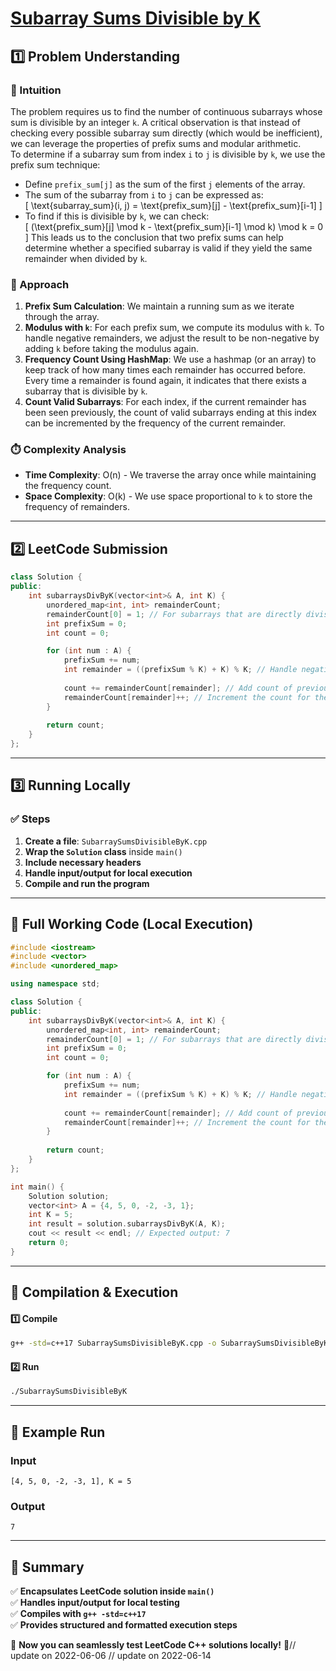 # **[Subarray Sums Divisible by K](https://leetcode.com/problems/subarray-sums-divisible-by-k/description/)**  

## **1️⃣ Problem Understanding**  
### **📌 Intuition**  
The problem requires us to find the number of continuous subarrays whose sum is divisible by an integer `k`. A critical observation is that instead of checking every possible subarray sum directly (which would be inefficient), we can leverage the properties of prefix sums and modular arithmetic.  
To determine if a subarray sum from index `i` to `j` is divisible by `k`, we use the prefix sum technique:
- Define `prefix_sum[j]` as the sum of the first `j` elements of the array.
- The sum of the subarray from `i` to `j` can be expressed as:  
  \[
  \text{subarray\_sum}(i, j) = \text{prefix\_sum}[j] - \text{prefix\_sum}[i-1]
  \]
- To find if this is divisible by `k`, we can check:  
  \[
  (\text{prefix\_sum}[j] \mod k - \text{prefix\_sum}[i-1] \mod k) \mod k = 0
  \]
This leads us to the conclusion that two prefix sums can help determine whether a specified subarray is valid if they yield the same remainder when divided by `k`.

### **🚀 Approach**  
1. **Prefix Sum Calculation**: We maintain a running sum as we iterate through the array.
2. **Modulus with `k`**: For each prefix sum, we compute its modulus with `k`. To handle negative remainders, we adjust the result to be non-negative by adding `k` before taking the modulus again.
3. **Frequency Count Using HashMap**: We use a hashmap (or an array) to keep track of how many times each remainder has occurred before. Every time a remainder is found again, it indicates that there exists a subarray that is divisible by `k`.
4. **Count Valid Subarrays**: For each index, if the current remainder has been seen previously, the count of valid subarrays ending at this index can be incremented by the frequency of the current remainder.

### **⏱️ Complexity Analysis**  
- **Time Complexity**: O(n) - We traverse the array once while maintaining the frequency count.
- **Space Complexity**: O(k) - We use space proportional to `k` to store the frequency of remainders.

---  

## **2️⃣ LeetCode Submission**  
```cpp
class Solution {
public:
    int subarraysDivByK(vector<int>& A, int K) {
        unordered_map<int, int> remainderCount;
        remainderCount[0] = 1; // For subarrays that are directly divisible by k
        int prefixSum = 0;
        int count = 0;

        for (int num : A) {
            prefixSum += num;
            int remainder = ((prefixSum % K) + K) % K; // Handle negative remainders
            
            count += remainderCount[remainder]; // Add count of previous same remainder
            remainderCount[remainder]++; // Increment the count for the current remainder
        }
        
        return count;
    }
};  
```  

---  

## **3️⃣ Running Locally**  
### **✅ Steps**  
1. **Create a file**: `SubarraySumsDivisibleByK.cpp`  
2. **Wrap the `Solution` class** inside `main()`  
3. **Include necessary headers**  
4. **Handle input/output for local execution**  
5. **Compile and run the program**  

---  

## **📝 Full Working Code (Local Execution)**  
```cpp
#include <iostream>
#include <vector>
#include <unordered_map>

using namespace std;

class Solution {
public:
    int subarraysDivByK(vector<int>& A, int K) {
        unordered_map<int, int> remainderCount;
        remainderCount[0] = 1; // For subarrays that are directly divisible by k
        int prefixSum = 0;
        int count = 0;

        for (int num : A) {
            prefixSum += num;
            int remainder = ((prefixSum % K) + K) % K; // Handle negative remainders
            
            count += remainderCount[remainder]; // Add count of previous same remainder
            remainderCount[remainder]++; // Increment the count for the current remainder
        }
        
        return count;
    }
};

int main() {
    Solution solution;
    vector<int> A = {4, 5, 0, -2, -3, 1};
    int K = 5;
    int result = solution.subarraysDivByK(A, K);
    cout << result << endl; // Expected output: 7
    return 0;
}
```  

---  

## **🔧 Compilation & Execution**  
#### **1️⃣ Compile**  
```bash
g++ -std=c++17 SubarraySumsDivisibleByK.cpp -o SubarraySumsDivisibleByK
```  

#### **2️⃣ Run**  
```bash
./SubarraySumsDivisibleByK
```  

---  

## **🎯 Example Run**  
### **Input**  
```
[4, 5, 0, -2, -3, 1], K = 5
```  
### **Output**  
```
7
```  

---  

## **📌 Summary**  
✅ **Encapsulates LeetCode solution inside `main()`**  
✅ **Handles input/output for local testing**  
✅ **Compiles with `g++ -std=c++17`**  
✅ **Provides structured and formatted execution steps**  

🚀 **Now you can seamlessly test LeetCode C++ solutions locally!** 🚀// update on 2022-06-06
// update on 2022-06-14
